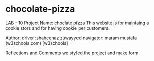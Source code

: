 # chocolate-pizza
 
LAB - 10
Project Name: choclate pizza
This website is for maintaing a cookie stors and for having cookie per customers.

Author: driver :shaheenaz zuwayyed
navigator: maram mustafa
(w3schools.com) [w3schools]

Reflections and Comments
we styled the project and make form 

